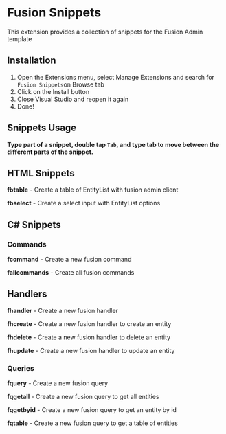 # Fusion Snippets

This extension provides a collection of snippets for the Fusion Admin template

## Installation

1. Open the Extensions menu, select Manage Extensions and search for `Fusion Snippets`on Browse tab 
2. Click on the Install button
3. Close Visual Studio and reopen it again
4. Done!

## Snippets Usage

__Type part of a snippet, double tap `Tab`, and type tab to move between the different parts of the snippet.__


## HTML Snippets

**fbtable** - Create a table of EntityList with fusion admin client

**fbselect** - Create a select input with EntityList options


## C# Snippets

### Commands

**fcommand** - Create a new fusion command

**fallcommands** - Create all fusion commands


## Handlers 

**fhandler** - Create a new fusion handler

**fhcreate** - Create a new fusion handler to create an entity

**fhdelete** - Create a new fusion handler to delete an entity

**fhupdate** - Create a new fusion handler to update an entity


### Queries

**fquery** - Create a new fusion query

**fqgetall** - Create a new fusion query to get all entities

**fqgetbyid** - Create a new fusion query to get an entity by id

**fqtable** - Create a new fusion query to get a table of entities

